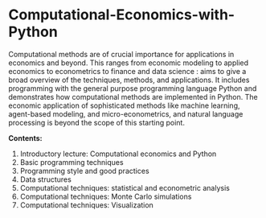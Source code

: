 # Computational-Economics-with-Python

Computational methods are of crucial importance for applications in economics and beyond. This ranges from economic modeling to applied economics to econometrics to finance and data science : aims to give a broad overview of the techniques, methods, and applications. It includes programming with the general purpose programming language Python and demonstrates how computational methods are implemented in Python. The economic application of sophisticated methods like machine learning, agent-based modeling, and micro-econometrics, and natural language processing is beyond the scope of this starting point.

**Contents:**

1. Introductory lecture: Computational economics and Python
2. Basic programming techniques
3. Programming style and good practices
4. Data structures
5. Computational techniques: statistical and econometric analysis
6. Computational techniques: Monte Carlo simulations
7. Computational techniques: Visualization
